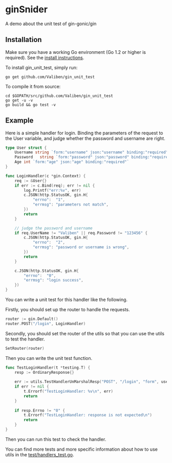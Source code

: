 # ginSnider

A demo about the unit test of gin-gonic/gin

## Installation

Make sure you have a working Go environment (Go 1.2 or higher is required).
See the [install instructions](http://golang.org/doc/install.html).

To install gin_unit_test, simply run:

    go get github.com/Valiben/gin_unit_test

To compile it from source:

    cd $GOPATH/src/github.com/Valiben/gin_unit_test
    go get -u -v
    go build && go test -v

## Example

Here is a simple handler for login. Binding the parameters of the request to the User variable, and judge whether
 the password and username are right.

```go
type User struct {
	Username string `form:"username" json:"username" binding:"required"`
	Password   string `form:"password" json:"password" binding:"required"`
	Age int `form:"age" json:"age" binding:"required"`
}
```
```go
func LoginHandler(c *gin.Context) {
	req := &User{}
	if err := c.Bind(req); err != nil {
		log.Printf("err:%v", err)
		c.JSON(http.StatusOK, gin.H{
			"errno":  "1",
			"errmsg": "parameters not match",
		})
		return
	}

	// judge the password and username
	if req.UserName != "Valiben" || req.Password != "123456" {
		c.JSON(http.StatusOK, gin.H{
			"errno":  "2",
			"errmsg": "password or username is wrong",
		})
		return
	}

	c.JSON(http.StatusOK, gin.H{
		"errno":  "0",
		"errmsg": "login success",
	})
}
```

You can write a unit test for this handler like the following.

Firstly, you should set up the router to handle the requests.

```go
router := gin.Default()
router.POST("/login", LoginHandler)
```
Secondly, you should set the router of the utils so that you can use the utils to test the handler.

```go
SetRouter(router)
```
Then you can write the unit test function.

```go
func TestLoginHandler(t *testing.T) {
	resp := OrdinaryResponse{}
	
	err := utils.TestHandlerUnMarshalResp("POST", "/login", "form", user, &resp)
	if err != nil {
		t.Errorf("TestLoginHandler: %v\n", err)
		return
	}
	
	if resp.Errno != "0" {
		t.Errorf("TestLoginHandler: response is not expected\n")
		return
	}
}
````

Then you can run this test to check the handler.

You can find more tests and more specific information about how to use utils in the [test/handlers_test.go](https://github.com/Valiben/gin_unit_test/blob/master/test/handlers_test.go).

